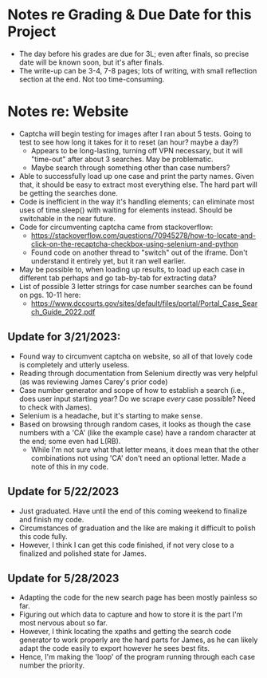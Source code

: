 # Notes re Grading & Due Date for this Project
* The day before his grades are due for 3L; even after finals, so precise date will be known soon, but it's after finals.
* The write-up can be 3-4, 7-8 pages; lots of writing, with small reflection section at the end. Not too time-consuming.

# Notes re: Website
* Captcha will begin testing for images after I ran about 5 tests. Going to test to see how long it takes for it to reset (an hour? maybe a day?)
  * Appears to be long-lasting, turning off VPN necessary, but it will "time-out" after about 3 searches. May be problematic.
  * Maybe search through something other than case numbers?
* Able to successfully load up one case and print the party names. Given that, it should be easy to extract most everything else. The hard part will be getting the searches done.
* Code is inefficient in the way it's handling elements; can eliminate most uses of time.sleep() with waiting for elements instead. Should be switchable in the near future.
* Code for circumventing captcha came from stackoverflow:
  * https://stackoverflow.com/questions/70945278/how-to-locate-and-click-on-the-recaptcha-checkbox-using-selenium-and-python
  * Found code on another thread to "switch" out of the iframe. Don't understand it entirely yet, but it ran well earlier.
* May be possible to, when loading up results, to load up each case in different tab perhaps and go tab-by-tab for extracting data?
* List of possible 3 letter strings for case number searches can be found on pgs. 10-11 here:
  * https://www.dccourts.gov/sites/default/files/portal/Portal_Case_Search_Guide_2022.pdf

## Update for 3/21/2023:
* Found way to circumvent captcha on website, so all of that lovely code is completely and utterly useless.
* Reading through documentation from Selenium directly was very helpful (as was reviewing James Carey's prior code)
* Case number generator and scope of how to establish a search (i.e., does user input starting year? Do we scrape _every_ case possible? Need to check with James).
* Selenium is a headache, but it's starting to make sense.
* Based on browsing through random cases, it looks as though the case numbers with a 'CA' (like the example case) have a random character at the end; some even had L(RB).
  * While I'm not sure what that letter means, it does mean that the other combinations not using 'CA' don't need an optional letter. Made a note of this in my code.

## Update for 5/22/2023
* Just graduated. Have until the end of this coming weekend to finalize and finish my code.
* Circumstances of graduation and the like are making it difficult to polish this code fully.
* However, I think I can get this code finished, if not very close to a finalized and polished state for James.

## Update for 5/28/2023
* Adapting the code for the new search page has been mostly painless so far.
* Figuring out which data to capture and how to store it is the part I'm most nervous about so far.
* However, I think locating the xpaths and getting the search code generator to work properly are the hard parts for James, as he can likely adapt the code easily to export however he sees best fits.
* Hence, I'm making the 'loop' of the program running through each case number the priority.